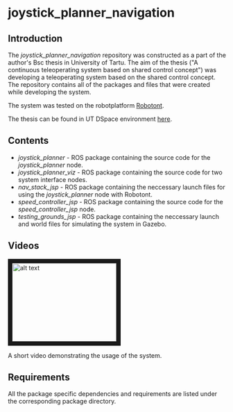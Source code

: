 joystick_planner_navigation
===========================
## Introduction
The *joystick_planner_navigation* repository was constructed as a part of the author's Bsc thesis in University of Tartu. The aim of the thesis ("A continuous teleoperating system based on shared control concept") was developing a teleoperating system based on the shared control concept. The repository contains all of the packages and files that were created while developing the system.

The system was tested on the robotplatform <a href="https://github.com/ut-ims-robotics/robotont">Robotont</a>.

The thesis can be found in UT DSpace environment [here](https://dspace.ut.ee/handle/10062/83015).

## Contents
* *joystick_planner* - ROS package containing the source code for the *joystick_planner* node.
* *joystick_planner_viz* - ROS package containing the source code for two system interface nodes.
* *nav_stack_jsp* - ROS package containing the neccessary launch files for using the *joystick_planner* node with Robotont.
* *speed_controller_jsp* - ROS package containing the source code for the *speed_controller_jsp* node.
* *testing_grounds_jsp* - ROS package containing the neccessary launch and world files for simulating the system in Gazebo.

## Videos

<a href="http://www.youtube.com/watch?feature=player_embedded&v=RIqokFGH6VY
" target="_blank"><img src="http://img.youtube.com/vi/RIqokFGH6VY/0.jpg" 
alt="alt text" width="240" height="180" border="10" /></a>

A short video demonstrating the usage of the system.

## Requirements
All the package specific dependencies and requirements are listed under the corresponding package directory.
